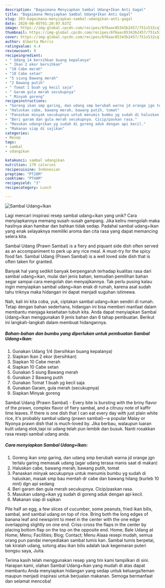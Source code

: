 ```yaml
---
description: "Bagaimana Menyiapkan Sambal Udang+Ikan Anti Gagal"
title: "Bagaimana Menyiapkan Sambal Udang+Ikan Anti Gagal"
slug: 203-bagaimana-menyiapkan-sambal-udangikan-anti-gagal
date: 2020-06-05T01:20:07.637Z
image: https://img-global.cpcdn.com/recipes/6f6aac05343b2457/751x532cq70/sambal-udangikan-foto-resep-utama.jpg
thumbnail: https://img-global.cpcdn.com/recipes/6f6aac05343b2457/751x532cq70/sambal-udangikan-foto-resep-utama.jpg
cover: https://img-global.cpcdn.com/recipes/6f6aac05343b2457/751x532cq70/sambal-udangikan-foto-resep-utama.jpg
author: Alberta Morris
ratingvalue: 4.4
reviewcount: 9
recipeingredient:
- " Udang 14 bersihkan buang kepalanya"
- " Ikan 2 ekor bersihkan"
- "10 Cabe merah"
- "10 Cabe setan"
- "5 siung Bawang merah"
- "2 Bawang putih"
- " Tomat 1 buah yg kecil saja"
- " Garam gula merah secukupnya"
- " Minyak goreng"
recipeinstructions:
- "Goreng ikan smp garing, dan udang smp berubah warna jd orange jgn terlalu garing memasak udang (agar udang terasa manis saat di makan)"
- "Haluskan cabe, bawang merah, bawang putih, tomat"
- "Panaskan minyak secukupnya untuk menumis bumbu yg sudah di haluskan, masak smp bau mentah dr cabe dan bawang hilang (kurleb 10 mnt) dgn api sedang"
- "Beri garam dan gula merah secukupnya. Cicip/paskan rasa."
- "Masukan udang+ikan yg sudah di goreng aduk dengan api kecil."
- "Makanan siap di sajikan"
categories:
- Resep
tags:
- sambal
- udangikan

katakunci: sambal udangikan 
nutrition: 179 calories
recipecuisine: Indonesian
preptime: "PT28M"
cooktime: "PT48M"
recipeyield: "3"
recipecategory: Lunch

---
```



![Sambal Udang+Ikan](https://img-global.cpcdn.com/recipes/6f6aac05343b2457/751x532cq70/sambal-udangikan-foto-resep-utama.jpg)

Lagi mencari inspirasi resep sambal udang+ikan yang unik? Cara menyiapkannya memang susah-susah gampang. Jika keliru mengolah maka hasilnya akan hambar dan bahkan tidak sedap. Padahal sambal udang+ikan yang enak selayaknya memiliki aroma dan cita rasa yang dapat memancing selera kita.

Sambal Udang (Prawn Sambal) is a fiery and piquant side dish often served as an accompaniment to perk up any rice meal. A must-try for the spicy food fan. Sambal Udang (Prawn Sambal) is a well loved side dish that is often taken for granted.

Banyak hal yang sedikit banyak berpengaruh terhadap kualitas rasa dari sambal udang+ikan, mulai dari jenis bahan, kemudian pemilihan bahan segar sampai cara mengolah dan menyajikannya. Tak perlu pusing kalau ingin menyiapkan sambal udang+ikan enak di rumah, karena asal sudah tahu triknya maka hidangan ini dapat menjadi suguhan istimewa.


Nah, kali ini kita coba, yuk, ciptakan sambal udang+ikan sendiri di rumah. Tetap dengan bahan sederhana, hidangan ini bisa memberi manfaat dalam membantu menjaga kesehatan tubuh kita. Anda dapat menyiapkan Sambal Udang+Ikan menggunakan 9 jenis bahan dan 6 tahap pembuatan. Berikut ini langkah-langkah dalam membuat hidangannya.

<!--inarticleads1-->

##### Bahan-bahan dan bumbu yang diperlukan untuk pembuatan Sambal Udang+Ikan:

1. Gunakan  Udang 1/4 (bersihkan buang kepalanya)
1. Siapkan  Ikan 2 ekor (bersihkan)
1. Siapkan 10 Cabe merah
1. Siapkan 10 Cabe setan
1. Gunakan 5 siung Bawang merah
1. Gunakan 2 Bawang putih
1. Gunakan  Tomat 1 buah yg kecil saja
1. Gunakan  Garam, gula merah (secukupnya)
1. Siapkan  Minyak goreng


Sambal Udang (Prawn Sambal) - Every bite is bursting with the briny flavor of the prawn, complex flavor of fiery sambal, and a citrusy note of kaffir lime leaves. If there is one dish that I can eat every day with just plain white rice, it&#39;s probably sambal udang (prawn sambal)—a popular Malay or Nyonya prawn dish that is much-loved by. Jika berbau, walaupun luaran kulit udang elok,tapi isi udang telah pun lembik dan busuk. Nanti rosakkan rasa resepi sambal udang anda. 

<!--inarticleads2-->

##### Cara menyiapkan Sambal Udang+Ikan:

1. Goreng ikan smp garing, dan udang smp berubah warna jd orange jgn terlalu garing memasak udang (agar udang terasa manis saat di makan)
1. Haluskan cabe, bawang merah, bawang putih, tomat
1. Panaskan minyak secukupnya untuk menumis bumbu yg sudah di haluskan, masak smp bau mentah dr cabe dan bawang hilang (kurleb 10 mnt) dgn api sedang
1. Beri garam dan gula merah secukupnya. Cicip/paskan rasa.
1. Masukan udang+ikan yg sudah di goreng aduk dengan api kecil.
1. Makanan siap di sajikan


Pile half an egg, a few slices of cucumber, some peanuts, fried ikan bilis, sambal, and sambal udang on top of rice. Bring both the long edges of banana leaf and newsprint to meet in the center with the one edge overlapping slightly on one end. Criss-cross the flaps in the center by placing bottom flap on the top on the opposite end. Home; Bale Udang at Home; Menu; Facilities; Blog; Contact; Menu Alaaa resepi mudah, semua orang pun pandai menyediakan sambal tumis kan. Sambal tumis berpetai, tak kiralah udang, sotong atau ikan bilis adalah lauk kegemaran puteri bongsu saya, Juita. 

Terima kasih telah menggunakan resep yang tim kami tampilkan di sini. Harapan kami, olahan Sambal Udang+Ikan yang mudah di atas dapat membantu Anda menyiapkan hidangan yang sedap untuk keluarga/teman maupun menjadi inspirasi untuk berjualan makanan. Semoga bermanfaat dan selamat mencoba!
